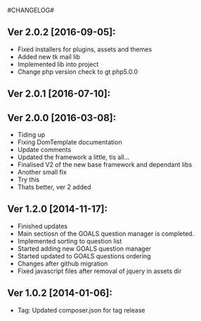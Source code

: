 #CHANGELOG#

Ver 2.0.2 [2016-09-05]:
-------------------------------
 - Fixed installers for plugins, assets and themes
 - Added new tk mail lib
 - Implemented lib into project
 - Change php version check to gt php5.0.0


Ver 2.0.1 [2016-07-10]:
-------------------------------


Ver 2.0.0 [2016-03-08]:
-------------------------------
 - Tiding up
 - Fixing DomTemplate documentation
 - Update comments
 - Updated the framework a little, tis all...
 - Finalised V2 of the new base framework and dependant libs
 - Another small fix
 - Try this
 - Thats better, ver 2 added


Ver 1.2.0 [2014-11-17]:
----------------
 - Finished updates
 - Main sectiosn of the GOALS question manager is completed.
 - Implemented sorting to question list
 - Started adding new GOALS question manager
 - Started updated to GOALS questions ordering
 - Changes after github migration
 - Fixed javascript files after removal of jquery in assets dir


Ver 1.0.2 [2014-01-06]:
----------------
 - Tag: Updated composer.json for tag release


